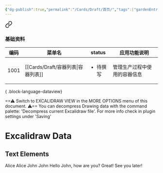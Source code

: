 ```yaml
---
{"dg-publish":true,"permalink":"/Cards/Draft/首页/","tags":["gardenEntry"]}
---
```




<div class="transclusion internal-embed is-loaded"><a class="markdown-embed-link" href="/江淮毅昌文档/" aria-label="Open link"><svg xmlns="http://www.w3.org/2000/svg" width="24" height="24" viewBox="0 0 24 24" fill="none" stroke="currentColor" stroke-width="2" stroke-linecap="round" stroke-linejoin="round" class="svg-icon lucide-link"><path d="M10 13a5 5 0 0 0 7.54.54l3-3a5 5 0 0 0-7.07-7.07l-1.72 1.71"></path><path d="M14 11a5 5 0 0 0-7.54-.54l-3 3a5 5 0 0 0 7.07 7.07l1.71-1.71"></path></svg></a><div class="markdown-embed">





### 基础资料

| 编码   | 菜单名                           | status                | 应用功能说明         |
| ---- | ----------------------------- | --------------------- | -------------- |
| 1001 | [[Cards/Draft/容器列表\|容器列表]] | <ul><li>待撰写</li></ul> | 管理生产过程中使用的容器信息 |

{ .block-language-dataview}

</div></div>



<div class="transclusion internal-embed is-loaded"><div class="markdown-embed">




==⚠  Switch to EXCALIDRAW VIEW in the MORE OPTIONS menu of this document. ⚠== You can decompress Drawing data with the command palette: 'Decompress current Excalidraw file'. For more info check in plugin settings under 'Saving'


# Excalidraw Data

## Text Elements
Alice 
Alice 
John 
John 
Hello John, how are you? 
Great! 
See you later! 


</div></div>

